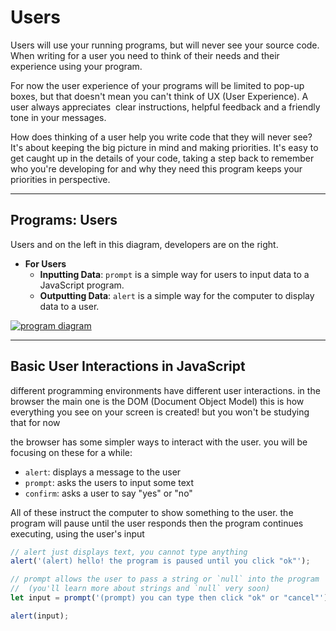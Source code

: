# Users

Users will use your running programs, but will never see your source code. When
writing for a user you need to think of their needs and their experience using
your program.

For now the user experience of your programs will be limited to pop-up boxes,
but that doesn't mean you can't think of UX (User Experience). A user always
appreciates  clear instructions, helpful feedback and a friendly tone in your
messages.

How does thinking of a user help you write code that they will never see? It's
about keeping the big picture in mind and making priorities. It's easy to get
caught up in the details of your code, taking a step back to remember who you're
developing for and why they need this program keeps your priorities in
perspective.

---

## Programs: Users

Users and on the left in this diagram, developers are on the right.

- **For Users**
  - **Inputting Data**: `prompt` is a simple way for users to input data to a
    JavaScript program.
  - **Outputting Data**: `alert` is a simple way for the computer to display
    data to a user.

[![program diagram](../assets/a-program.png)](https://excalidraw.com/#json=40qMI89WByj9Yhhh94Ghg,4zpL-AmDgpnbyFJWJfNQhg)

---

## Basic User Interactions in JavaScript

different programming environments have different user interactions. in the browser the main one is the DOM (Document Object Model) this is how everything you see on your screen is created! but you won't be studying that for now

the browser has some simpler ways to interact with the user. you will be focusing on these for a while:

- `alert`: displays a message to the user
- `prompt`: asks the users to input some text
- `confirm`: asks a user to say "yes" or "no"

All of these instruct the computer to show something to the user. the program will pause until the user responds then the program continues executing, using the user's input

```js
// alert just displays text, you cannot type anything
alert('(alert) hello! the program is paused until you click "ok"');

// prompt allows the user to pass a string or `null` into the program
//  (you'll learn more about strings and `null` very soon)
let input = prompt('(prompt) you can type then click "ok" or "cancel"');

alert(input);
```
